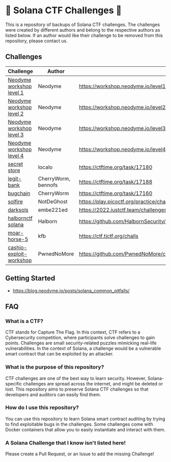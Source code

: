 # 🚩 Solana CTF Challenges 🚩

This is a repository of backups of Solana CTF challenges. 
The challenges were created by different authors and belong to the respective authors as listed below.
If an author would like their challenge to be removed from this repository, please contact us.


## Challenges
| Challenge | Author | Link |
| --- | --- | --- |
| [Neodyme workshop level 1](neodyme-breakpoint-workshop/level1/) | Neodyme | https://workshop.neodyme.io/level1.html |
| [Neodyme workshop level 2](neodyme-breakpoint-workshop/level2/) | Neodyme | https://workshop.neodyme.io/level2.html |
| [Neodyme workshop level 3](neodyme-breakpoint-workshop/level3/) | Neodyme | https://workshop.neodyme.io/level3.html |
| [Neodyme workshop level 4](neodyme-breakpoint-workshop/level4/) | Neodyme | https://workshop.neodyme.io/level4.html |
| [secret store](allesctf21/secret-store/) | localo | https://ctftime.org/task/17180 | 
| [legit-bank](allesctf21/legit-bank/) | CherryWorm, bennofs | https://ctftime.org/task/17188 |
| [bugchain](allesctf21/bugchain/) | CherryWorm | https://ctftime.org/task/17160 | 
| [solfire](solfire/) | NotDeGhost | https://play.picoctf.org/practice/challenge/302?originalEvent=70&page=6 | 
| [darksols](darksols/) | embe221ed | https://2022.justctf.team/challenges/40 | 
| [halbornctf solana](HalbornCTF_Rust_Solana/) | Halborn | https://github.com/HalbornSecurity/CTFs/tree/master/HalbornCTF_Rust_Solana |
| [moar-horse-5](moar-horse-5/) | kfb | https://ctf.tjctf.org/challs |
| [cashio-exploit-workshop](cashio-exploit-workshop/) |PwnedNoMore| https://github.com/PwnedNoMore/cashio-exploit-workshop|



## Getting Started
- https://blog.neodyme.io/posts/solana_common_pitfalls/

## FAQ
### What is a CTF?
CTF stands for Capture The Flag. In this context, CTF refers to a Cybersecurity
competition, where participants solve challenges to gain points. Challenges are
small security-related puzzles mimicking real-life vulnerabilities. In the
context of Solana, a challenge would be a vulnerable smart contract that can be
exploited by an attacker.

### What is the purpose of this repository?
CTF challenges are one of the best way to learn security. However, Solana-specific
challenges are spread across the internet, and might be deleted or lost. This
repository aims to preserve Solana CTF challenges so that developers and
auditors can easily find them.

### How do I use this repository?
You can use this repository to learn Solana smart contract auditing by trying
to find exploitable bugs in the challenges. Some challenges come with Docker
containers that allow you to easily instantiate and interact with them.

### A Solana Challenge that I know isn't listed here!
Please create a Pull Request, or an Issue to add the missing Challenge!

### 
